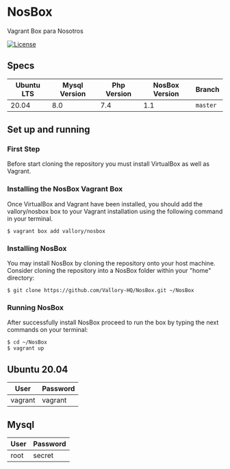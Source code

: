# NosBox

Vagrant Box para Nosotros

<p align="left">
<a href="https://packagist.org/packages/vallory/nosbox"><img src="https://img.shields.io/badge/license-MIT-success" alt="License"> </a>
</p>


## Specs
| Ubuntu LTS | Mysql Version | Php Version | NosBox Version | Branch
| -----------| -----------   | ----------- | -----------    | -----------
| 20.04      | 8.0           | 7.4         | 1.1            | `master`

## Set up and running

### First Step

Before start cloning the repository you must install VirtualBox as well as Vagrant.

### Installing the NosBox Vagrant Box

Once VirtualBox and Vagrant have been installed, you should add the vallory/nosbox box to your Vagrant installation using the following command in your terminal.

```
$ vagrant box add vallory/nosbox
```

### Installing NosBox

You may install NosBox by cloning the repository onto your host machine. Consider cloning the repository into a NosBox folder within your "home" directory:

```
$ git clone https://github.com/Vallory-HQ/NosBox.git ~/NosBox
```

### Running NosBox

After successfully install NosBox proceed to run the box by typing the next commands on your terminal:

```
$ cd ~/NosBox
$ vagrant up
```

## Ubuntu 20.04
| User    | Password |
| ------- | -------- |
| vagrant | vagrant  |

## Mysql
| User    | Password |
| ------- | -------- |
| root    | secret   |
